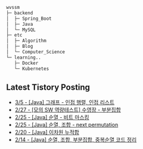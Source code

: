 
```bash
wvssm
├─ backend
│  ├─ Spring_Boot     
│  ├─ Java
│  └─ MySQL  
├─ etc         
│  ├─ Algorithm  
│  ├─ Blog
│  └─ Computer_Science   
└─ learning..       
   ├─ Docker
   └─ Kubernetes           

```  

## Latest Tistory Posting<div class=blog-post text-align='left'>
 - [3/5 - [Java] 그래프 - 인접 행렬, 인접 리스트](https://wvssm.tistory.com/entry/Java-%EA%B7%B8%EB%9E%98%ED%94%84-%EC%9D%B8%EC%A0%91-%ED%96%89%EB%A0%AC-%EC%9D%B8%EC%A0%91-%EB%A6%AC%EC%8A%A4%ED%8A%B8)
 - [2/27 - [모의 SW 역량테스트] 수영장 - 부분집합](https://wvssm.tistory.com/entry/%EB%AA%A8%EC%9D%98-SW-%EC%97%AD%EB%9F%89%ED%85%8C%EC%8A%A4%ED%8A%B8-%EC%88%98%EC%98%81%EC%9E%A5-%EB%B6%80%EB%B6%84%EC%A7%91%ED%95%A9)
 - [2/25 - [Java] 순열 - 비트 마스킹](https://wvssm.tistory.com/entry/%EB%B9%84%ED%8A%B8-%EB%A7%88%EC%8A%A4%ED%82%B9-%EC%88%9C%EC%97%B4)
 - [2/25 - [Java] 순열, 조합 - next permutation](https://wvssm.tistory.com/entry/next-permutation%EC%9C%BC%EB%A1%9C-%EC%88%9C%EC%97%B4-%ED%92%80%EC%9D%B4)
 - [2/20 - [Java] 이차원 누적합](https://wvssm.tistory.com/entry/%EC%9D%B4%EC%B0%A8%EC%9B%90-%EB%88%84%EC%A0%81%ED%95%A9)
 - [2/14 - [Java] 순열, 조합, 부분집합, 중복순열 코드 정리](https://wvssm.tistory.com/entry/Java-%EC%88%9C%EC%97%B4-%EC%A1%B0%ED%95%A9-%EB%B6%80%EB%B6%84%EC%A7%91%ED%95%A9-%EC%BD%94%EB%93%9C-%EC%A0%95%EB%A6%AC)

</div>
</div>
